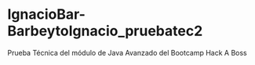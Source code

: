 # IgnacioBar-BarbeytoIgnacio_pruebatec2
Prueba Técnica del módulo de Java Avanzado del Bootcamp Hack A Boss
